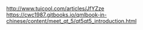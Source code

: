 http://www.tuicool.com/articles/JfYZze
https://cwc1987.gitbooks.io/qmlbook-in-chinese/content/meet_qt_5/qt5qt5_introduction.html
